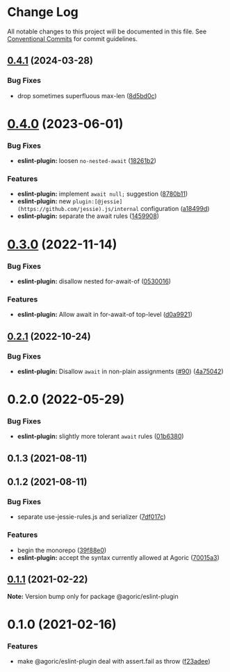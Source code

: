 # Change Log

All notable changes to this project will be documented in this file.
See [Conventional Commits](https://conventionalcommits.org) for commit guidelines.

## [0.4.1](https://github.com/endojs/Jessie/compare/@jessie.js/eslint-plugin@0.4.0...@jessie.js/eslint-plugin@0.4.1) (2024-03-28)


### Bug Fixes

* drop sometimes superfluous max-len ([8d5bd0c](https://github.com/endojs/Jessie/commit/8d5bd0c90ad7facff8826af8896f5c00eaf83520))





# [0.4.0](https://github.com/endojs/Jessie/compare/@jessie.js/eslint-plugin@0.3.0...@jessie.js/eslint-plugin@0.4.0) (2023-06-01)


### Bug Fixes

* **eslint-plugin:** loosen `no-nested-await` ([18261b2](https://github.com/endojs/Jessie/commit/18261b2c3480a6886d305f6805dadcb02e88e984))


### Features

* **eslint-plugin:** implement `await null;` suggestion ([8780b11](https://github.com/endojs/Jessie/commit/8780b11249a0019926c7c7d81e8129e6494ab212))
* **eslint-plugin:** new `plugin:[@jessie](https://github.com/jessie).js/internal` configuration ([a18499d](https://github.com/endojs/Jessie/commit/a18499d72536a6593461034559b57262f82f341d))
* **eslint-plugin:** separate the await rules ([1459908](https://github.com/endojs/Jessie/commit/1459908d113b92b694ce76417fd3b112dda402ec))





# [0.3.0](https://github.com/endojs/Jessie/compare/@jessie.js/eslint-plugin@0.2.1...@jessie.js/eslint-plugin@0.3.0) (2022-11-14)


### Bug Fixes

* **eslint-plugin:** disallow nested for-await-of ([0530016](https://github.com/endojs/Jessie/commit/05300163483b3a5a18a358a59f821884a83d68ca))


### Features

* **eslint-plugin:** Allow await in for-await-of top-level ([d0a9921](https://github.com/endojs/Jessie/commit/d0a9921ef6b6ae68c050fe41f444edf4adf8ec2f))





## [0.2.1](https://github.com/endojs/Jessie/compare/@jessie.js/eslint-plugin@0.2.0...@jessie.js/eslint-plugin@0.2.1) (2022-10-24)


### Bug Fixes

* **eslint-plugin:** Disallow `await` in non-plain assignments ([#90](https://github.com/endojs/Jessie/issues/90)) ([4a75042](https://github.com/endojs/Jessie/commit/4a750424260aa5ccedf662d02835c5c0cc279149))





# 0.2.0 (2022-05-29)


### Bug Fixes

* **eslint-plugin:** slightly more tolerant `await` rules ([01b6380](https://github.com/Agoric/Jessie/commit/01b638007d17ce40e5cc7b91f073d3ee5b6350d7))



## 0.1.3 (2021-08-11)



## 0.1.2 (2021-08-11)


### Bug Fixes

* separate use-jessie-rules.js and serializer ([7df017c](https://github.com/Agoric/Jessie/commit/7df017cc98fb79c80694bb65211ec4405b31f9f9))


### Features

* begin the monorepo ([39f88e0](https://github.com/Agoric/Jessie/commit/39f88e06c3dce23fa8bb5194da93e16db864ee59))
* **eslint-plugin:** accept the syntax currently allowed at Agoric ([70015a3](https://github.com/Agoric/Jessie/commit/70015a3dc2a62e33950ffba72c778008f8ef0d9b))





## [0.1.1](https://github.com/Agoric/agoric-sdk/compare/@agoric/eslint-plugin@0.1.0...@agoric/eslint-plugin@0.1.1) (2021-02-22)

**Note:** Version bump only for package @agoric/eslint-plugin





# 0.1.0 (2021-02-16)


### Features

* make @agoric/eslint-plugin deal with assert.fail as throw ([f23adee](https://github.com/Agoric/agoric-sdk/commit/f23adee512aec50788d9c9efed1cea9d774dfe8f))
